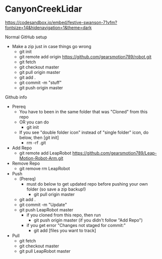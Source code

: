 # CanyonCreekLidar

https://codesandbox.io/embed/festive-swanson-71vfm?fontsize=14&hidenavigation=1&theme=dark

Normal GitHub setup
- Make a zip just in case things go wrong
    - git init
    - git remote add origin https://github.com/gearsmotion789/robot.git
    - git fetch
    - git checkout master
    - git pull origin master
    - git add .
    - git commit -m "stuff"
    - git push origin master

Github info
- Prereq
    - You have to been in the same folder that was "Cloned" from this repo
    - OR you can do
        - git init
    - If you see "double folder icon" instead of "single folder" icon, do below, then [git init]
        - rm -rf .git
- Add Repo
    - git remote add LeapRobot https://github.com/gearsmotion789/Leap-Motion-Robot-Arm.git
- Remove Repo
    - git remove rm LeapRobot
- Push
    - (Prereq)
        - must do below to get updated repo before pushing your own folder (so save a zip backup!)
            - git pull origin master
    - git add .
    - git commit -m "Update"
    - git push LeapRobot master
        - if you cloned from this repo, then run
            - git push origin master (if you didn't follow "Add Repo")
        - if you get error "Changes not staged for commit:"
            - git add [files you want to track]
- Pull
    - git fetch
    - git checkout master
    - git pull LeapRobot master
